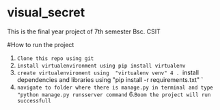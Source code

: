 # visual_secret
This is the final year  project of 7th semester Bsc. CSIT


#How to run the project
1. `Clone this repo using git`
2. `install virtualenvironment using pip install virtualenv`
3. `create virtualenviroment using  "virtualenv venv"
4 . `install dependencies and libraries using "pip install -r requirements.txt" `
5. `navigate to folder where there is manage.py in terminal and type "python manage.py runsserver command`
6.`Boom the project will run successfull`
